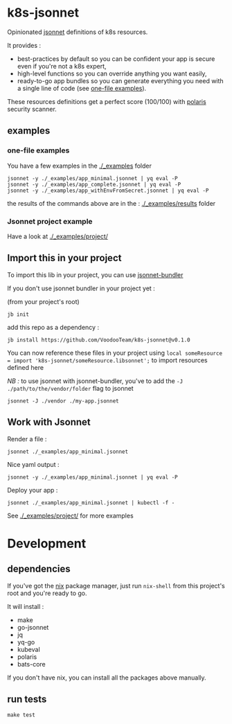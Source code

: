 # k8s-jsonnet

Opinionated [jsonnet](https://jsonnet.org/) definitions of k8s resources. 

It provides :
- best-practices by default so you can be confident your app is secure even if you're not a k8s expert,
- high-level functions so you can override anything you want easily,
- ready-to-go app bundles so you can generate everything you need with a single line of code (see [one-file examples](#one-file-examples)).

These resources definitions get a perfect score (100/100) with [polaris](https://www.fairwinds.com/polaris) security scanner.

## examples 

### one-file examples
You have a few examples in the [./\_examples](./\_examples/) folder

```
jsonnet -y ./_examples/app_minimal.jsonnet | yq eval -P
jsonnet -y ./_examples/app_complete.jsonnet | yq eval -P
jsonnet -y ./_examples/app_withEnvFromSecret.jsonnet | yq eval -P
```

the results of the commands above are in the : [./\_examples/results](./\_examples/results) folder

### Jsonnet project example

Have a look at [./\_examples/project/](./\_examples/project/)

## Import this in your project 

To import this lib in your project, you can use [jsonnet-bundler](https://github.com/jsonnet-bundler/jsonnet-bundler/releases)

If you don't use jsonnet bundler in your project yet :

(from your project's root)
```
jb init
```

add this repo as a dependency :
```
jb install https://github.com/VoodooTeam/k8s-jsonnet@v0.1.0
```

You can now reference these files in your project using `local someResource = import 'k8s-jsonnet/someResource.libsonnet';` to import resources defined here

_NB :_ to use jsonnet with jsonnet-bundler, you've to add the `-J ./path/to/the/vendor/folder` flag to jsonnet
```
jsonnet -J ./vendor ./my-app.jsonnet
```

## Work with Jsonnet

Render a file :
```
jsonnet ./_examples/app_minimal.jsonnet
```

Nice yaml output :
```
jsonnet -y ./_examples/app_minimal.jsonnet | yq eval -P
```

Deploy your app :

```
jsonnet ./_examples/app_minimal.jsonnet | kubectl -f -
```

See [./\_examples/project/](./\_examples/project/) for more examples

# Development

## dependencies 

If you've got the [nix](https://nixos.org/download.html#nix-quick-install) package manager, just run `nix-shell` from this project's root and you're ready to go.

It will install : 
- make
- go-jsonnet
- jq
- yq-go
- kubeval
- polaris
- bats-core

If you don't have nix, you can install all the packages above manually.

## run tests
```
make test
```
